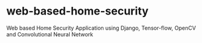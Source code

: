 # web-based-home-security
Web based Home Security Application using Django, Tensor-flow, OpenCV and Convolutional Neural Network 
